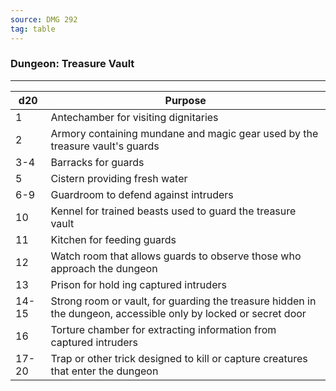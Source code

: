 ```yaml
---
source: DMG 292
tag: table
---
```


### Dungeon: Treasure Vault
---
|d20|Purpose|
|----|------------|
|1|Antechamber for visiting dignitaries|
|2|Armory containing mundane and magic gear used by the treasure vault's guards|
|3-4|Barracks for guards|
|5|Cistern providing fresh water|
|6-9|Guardroom to defend against intruders|
|10|Kennel for trained beasts used to guard the treasure vault|
|11|Kitchen for feeding guards|
|12|Watch room that allows guards to observe those who approach the dungeon|
|13|Prison for hold ing captured intruders|
|14-15|Strong room or vault, for guarding the treasure hidden in the dungeon, accessible only by locked or secret door|
|16|Torture chamber for extracting information from captured intruders|
|17-20|Trap or other trick designed to kill or capture creatures that enter the dungeon|
